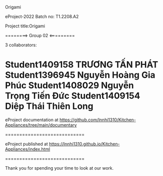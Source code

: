 Origami

eProject-2022 Batch no: T1.2208.A2

Project title:Origami

========> Group 02 <=========

3 collaborators:

Student1409158  TRƯƠNG TẤN PHÁT
Student1396945  Nguyễn Hoàng Gia Phúc
Student1408029  Nguyễn Trọng Tiến Đức
Student1409154  Diệp Thái Thiên Long
============================

eProject documentation at https://github.com/lnnhi1310/Kitchen-Appliances/tree/main/documentary

============================

eProject published at https://lnnhi1310.github.io/Kitchen-Appliances/index.html

============================

Thank you for spending your time to look at our work.
